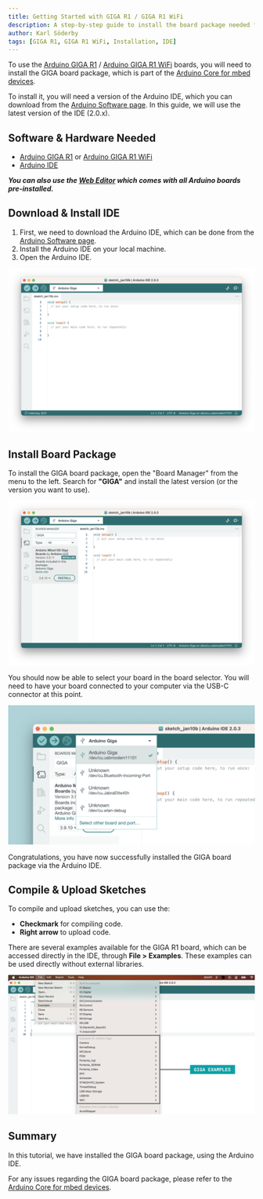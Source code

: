 ```yaml
---
title: Getting Started with GIGA R1 / GIGA R1 WiFi
description: A step-by-step guide to install the board package needed for the GIGA R1 / GIGA R1 WiFi board.
author: Karl Söderby
tags: [GIGA R1, GIGA R1 WiFi, Installation, IDE]
---
```


To use the [Arduino GIGA R1](/hardware/giga-r1) / [Arduino GIGA R1 WiFi](/hardware/giga-r1-wifi) boards, you will need to install the GIGA board package, which is part of the [Arduino Core for mbed devices](https://github.com/arduino/ArduinoCore-mbed).

To install it, you will need a version of the Arduino IDE, which you can download from the [Arduino Software page](). In this guide, we will use the latest version of the IDE (2.0.x).

## Software & Hardware Needed

- [Arduino GIGA R1](/hardware/giga-r1) or [Arduino GIGA R1 WiFi](/hardware/giga-r1-wifi)
- [Arduino IDE](https://docs.arduino.cc/software/ide-v2)

***You can also use the [Web Editor](https://create.arduino.cc/editor) which comes with all Arduino boards pre-installed.*** 

## Download & Install IDE

1. First, we need to download the Arduino IDE, which can be done from the [Arduino Software page](https://www.arduino.cc/en/software/).
2. Install the Arduino IDE on your local machine.
3. Open the Arduino IDE.

![The Arduino IDE.](assets/open-ide.png)

## Install Board Package

To install the GIGA board package, open the "Board Manager" from the menu to the left. Search for **"GIGA"** and install the latest version (or the version you want to use).

![Install GIGA boards package.](assets/install-giga-core.png)

You should now be able to select your board in the board selector. You will need to have your board connected to your computer via the USB-C connector at this point.

![Arduino GIGA board found.](assets/giga-connected.png)

Congratulations, you have now successfully installed the GIGA board package via the Arduino IDE.

## Compile & Upload Sketches

To compile and upload sketches, you can use the:
- **Checkmark** for compiling code.
- **Right arrow** to upload code.

There are several examples available for the GIGA R1 board, which can be accessed directly in the IDE, through **File > Examples**. These examples can be used directly without external libraries.

![GIGA examples.](assets/giga-examples.png)

## Summary

In this tutorial, we have installed the GIGA board package, using the Arduino IDE.

For any issues regarding the GIGA board package, please refer to the [Arduino Core for mbed devices](https://github.com/arduino/ArduinoCore-mbed).
